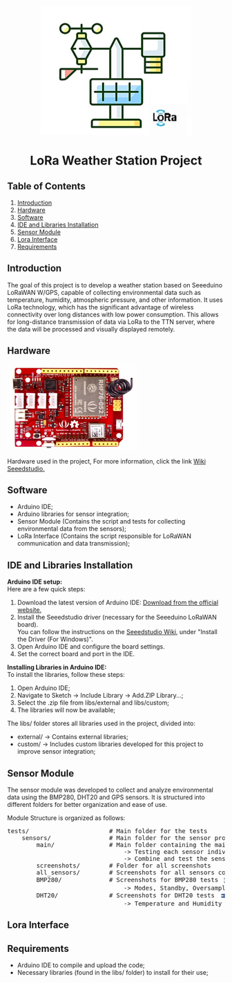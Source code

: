 <p align="center">
    <img src="images/Weather_Station.png" alt="Cover Image" width="350" height="300">
</p>
  
<h1 align="center">LoRa Weather Station Project</h1>
<h2>Table of Contents</h2>
<ol>
    <li><a href="#introduction">Introduction</a></li>
    <li><a href="#hardware">Hardware</a></li>
    <li><a href="#software">Software</a></li>
    <li><a href="#IDEA-libraries-installation">IDE and Libraries Installation</a></li>
    <li><a href="#sensor-module">Sensor Module</a></li>
    <li><a href="#Lora Interface">Lora Interface</a></li>
    <li><a href="#requirements">Requirements</a></li>
</ol>
  
<h2 id="introduction">Introduction</h2>
<p>
    The goal of this project is to develop a weather station based on Seeeduino LoRaWAN W/GPS, capable of collecting environmental data such as temperature, humidity, atmospheric pressure, and other information. 
    It uses LoRa technology, which has the significant advantage of wireless connectivity over long distances with low power consumption. 
    This allows for long-distance transmission of data via LoRa to the TTN server, where the data will be processed and visually displayed remotely.
</p>
  
<h2 id="hardware">Hardware</h2>
<p> 
    <img src="images/Hardware.png" alt="Hardware Image" width="300" height="200">
    <figcaption>Hardware used in the project, For more information, click the link
    <a href="https://wiki.seeedstudio.com/Seeeduino_LoRAWAN/" target="_blank">Wiki Seeedstudio.</a>
      </figcaption>
</p>
  
<h2 id="software">Software</h2>
<ul>
    <li> Arduino IDE;</li>
    <li> Arduino libraries for sensor integration;</li>
    <li>Sensor Module (Contains the script and tests for collecting environmental data from the sensors);</li>
    <li>LoRa Interface (Contains the script responsible for LoRaWAN communication and data transmission);</li>
</ul>
  
<h2 id="IDEA-libraries-installation">IDE and Libraries Installation</h2>
<p>
    <strong>Arduino IDE setup:</strong><br>
    Here are a few quick steps:
  </p>
  
  <ol>
    <li>Download the latest version of Arduino IDE: 
      <a href="https://www.arduino.cc/en/software" target="_blank">Download from the official website.</a>
    </li>
    <li>Install the Seeedstudio driver (necessary for the Seeeduino LoRaWAN board).<br>
      You can follow the instructions on the 
      <a href="https://wiki.seeedstudio.com/Seeeduino_LoRAWAN/" target="_blank">Seeedstudio Wiki</a>, under "Install the Driver (For Windows)".
    </li>
    <li>Open Arduino IDE and configure the board settings.</li>
    <li>Set the correct board and port in the IDE.</li>
  </ol>  
<p>
    <strong>Installing Libraries in Arduino IDE:</strong><br>
    To install the libraries, follow these steps:
</p>
<ol>
    <li> Open Arduino IDE;</li>
    <li> Navigate to Sketch -> Include Library -> Add.ZIP Library...;</li>
    <li> Select the .zip file from libs/external and libs/custom;</li>
    <li> The libraries will now be available;</li>
</ol>    
<p>
    The libs/ folder stores all libraries used in the project, divided into:
</p>    
<ul>
    <li>external/ -> Contains external libraries;</li>
    <li>custom/ -> Includes custom libraries developed for this project to improve sensor integration;</li>
</ul>
<h2 id ="sensor-module">Sensor Module</h2>
<p>
  <p>The sensor module was developed to collect and analyze environmental data using the BMP280, DHT20 and GPS sensors. 
  It is structured into different folders for better organization and ease of use.</p>

  Module Structure is organized as follows:
</p>

<pre>
tests/                      # Main folder for the tests
    sensors/                # Main folder for the sensor project
        main/               # Main folder containing the main test script
                                -> Testing each sensor individually;
                                -> Combine and test the sensors simultaneously, as well as the sensor readings, to verify proper integration;
        screenshots/        # Folder for all screenshots
        all_sensors/        # Screenshots for all sensors combined
        BMP280/             # Screenshots for BMP280 tests <img src="images/BMP280.png" alt="BMP280 Image" width="50" height="20" style="vertical-align: middle;"> <a href="https://wiki.seeedstudio.com/Grove-Barometer_Sensor-BMP280/" target="_blank">Wiki Seeedstudio BMP280</a>
                                -> Modes, Standby, Oversampling, Pressure and Temperature readings;
        DHT20/              # Screenshots for DHT20 tests <img src="images/DHT20.png" alt="DHT20 Image" width="50" height="20" style="vertical-align: middle;"> <a href="https://wiki.seeedstudio.com/Grove-Temperature-Humidity-Sensor-DH20/" target="_blank">Wiki Seeedstudio DHT20</a>
                                -> Temperature and Humidity readings;
</pre>    
<h2 id="Lora Interface">Lora Interface</h2>
  <p>

  </p>
<h2 id="Requirements">Requirements</h2>
<ul>
    <li> Arduino IDE to compile and upload the code;</li>
    <li> Necessary libraries (found in the libs/ folder) to install for their use;</li>
</ul>                
  
  
